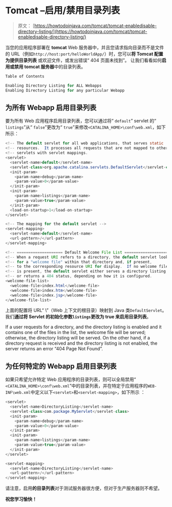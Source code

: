 # Tomcat –启用/禁用目录列表

> 原文： [https://howtodoinjava.com/tomcat/tomcat-enabledisable-directory-listing/](https://howtodoinjava.com/tomcat/tomcat-enabledisable-directory-listing/)

当您的应用程序部署在 **tomcat** Web 服务器中，并且您请求指向目录而不是文件的 URL（例如`http://host:port/helloWorldApp/`）时，您可以**将 Tomcat 配置为提供目录列表** 或欢迎文件，或发出错误“ 404 页面未找到”。 让我们看看如何**启用或禁用 tomcat 服务器**中的目录列表。

```java
Table of Contents

Enabling Directory Listing for ALL Webapps
Enabling Directory Listing for any particular Webapp
```

## 为所有 Webapp 启用目录列表

要为所有 Web 应用程序启用目录列表，您可以通过将“ `default`” servlet 的“ `listings`”从“ `false`”更改为“ `true`”来修改`<CATALINA_HOME>\conf\web.xml`，如下所示：

```java
<!-- The default servlet for all web applications, that serves static     -->
<!-- resources.  It processes all requests that are not mapped to other   -->
<!-- servlets with servlet mappings.                                      -->
<servlet>
  <servlet-name>default</servlet-name>
  <servlet-class>org.apache.catalina.servlets.DefaultServlet</servlet-class>
  <init-param>
    <param-name>debug</param-name>
    <param-value>0</param-value>
  </init-param>
  <init-param>
    <param-name>listings</param-name>
    <param-value>true</param-value>
  </init-param>
  <load-on-startup>1</load-on-startup>
</servlet>

<!-- The mapping for the default servlet -->
<servlet-mapping>
  <servlet-name>default</servlet-name>
  <url-pattern>/</url-pattern>
</servlet-mapping>

<!-- ==================== Default Welcome File List ===================== -->
<!-- When a request URI refers to a directory, the default servlet looks  -->
<!-- for a "welcome file" within that directory and, if present,          -->
<!-- to the corresponding resource URI for display.  If no welcome file   -->
<!-- is present, the default servlet either serves a directory listing,   -->
<!-- or returns a 404 status, depending on how it is configured.          -->
<welcome-file-list>
  <welcome-file>index.html</welcome-file>
  <welcome-file>index.htm</welcome-file>
  <welcome-file>index.jsp</welcome-file>
</welcome-file-list>
```

上面的配置将 URL“ \”（Web 上下文的根目录）映射到 Java 类`DefaultServlet`。 我们**通过将 Servlet 的初始化参数`listings`更改为 true 来启用目录列表**。

If a user requests for a directory, and the directory listing is enabled and it contains one of the files in the <welcome-file> list, the welcome file will be served; otherwise, the directory listing will be served. On the other hand, if a directory request is received and the directory listing is not enabled, the server returns an error “404 Page Not Found”.

## 为任何特定的 Webapp 启用目录列表

如果只希望允许特定 Web 应用程序的目录列表，则可以全局禁用“ `<CATALINA_HOME>\conf\web.xml`”中的目录列表，并在特定于应用程序的`WEB-INF\web.xml`中定义以下`<servlet>`和`<servlet-mapping>`，如下所示 ：

```java
<servlet>
  <servlet-name>DirectoryListing</servlet-name>
  <servlet-class>com.package.MyServlet</servlet-class>
  <init-param>
    <param-name>debug</param-name>
    <param-value>0</param-value>
  </init-param>
  <init-param>
    <param-name>listings</param-name>
    <param-value>true</param-value>
  </init-param>
</servlet>

<servlet-mapping>
  <servlet-name>DirectoryListing</servlet-name>
  <url-pattern>/</url-pattern>
</servlet-mapping>
```

请注意，启用**的目录列表**对于测试服务器很方便，但对于生产服务器则不希望。

**祝您学习愉快！**